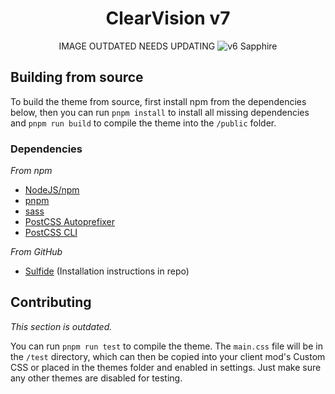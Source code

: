 <div align="center">

# ClearVision v7

IMAGE OUTDATED NEEDS UPDATING
![v6 Sapphire](https://i.imgur.com/U7UXrEN.png)

</div>

<!-- 
Default presets:
Pearl - Pinkish theme, primarily for light mode
Garnet - Magenta theme, primarily for dark mode
Lapis - Darkish blue theme, primarily for dark mode | Art: https://www.pixiv.net/en/artworks/123209397 ; https://www.pixiv.net/en/users/44473246 -- NEED PERMISSION BEFORE USING
Obsidian - Nearly black theme, primarily for dark mode | Art: https://www.publicdomainpictures.net/en/view-image.php?image=195779 ; CC0 ; https://www.publicdomainpictures.net/en/browse-author.php?a=1 (maybe?)
Diamond - White theme, primarily for light mode

Old v6 presets are offered, too. All primarily for dark mode:
Sapphire - Darkish blue | Art: https://www.deviantart.com/kuldarleement/art/Stellar-collision-397866757 ; https://www.deviantart.com/kuldarleement/ ; http://www.kuldarleement.eu/
Ruby - Red | Art: https://www.deviantart.com/artistmef/art/Follow-the-path-279366207 ; https://www.deviantart.com/artistmef/
Amber - Orange | Art: https://www.deviantart.com/chromamancer/art/War-March-201045286 ; https://www.furaffinity.net/view/5408230 ; https://www.furaffinity.net/user/chromamancer/
Emerald - Green | Art: Work from "Guild Wars" or "Guild Wars 2" ; http://www.kekaiart.com/guild-wars-2.html ; http://www.kekaiart.com/uploads/5/4/7/6/5476798/7976137_orig.jpg ; http://www.kekaiart.com/t
Amethyst - Magenta | Art (tinted purple): https://www.deviantart.com/vityar83/art/gulls-149920115 ; https://www.deviantart.com/vityar83
Halloween - Orange, for festivity | Art: https://www.deviantart.com/unidcolor/art/Halloween-2014-491224711 ; https://www.deviantart.com/unidcolor/
Winter - Light blue, for festivity | Art: https://wall.alphacoders.com/big.php?i=114938 ; unknown artist.
-->

<!--
Goals:
only supports visual refresh
supports both light and dark, along with dark variants
ensure all colour variables have some form of `calc(var(--saturation-factor,1) * $val)` in them
uses smallest css target possible
never use complex selectors before `> htmlElement` or `> *` without a very good reason
avoid usage of :has() without a good reason
always give reason for using `!important`
plugin support in extra files for respective client mods

sulfide :3
-->

<!-- v7 not in theme editor
## Theme Editor

You can now customize the theme with a preview before downloading it to your computer.

Please keep in mind that **we do not manage the theme editor**, and cannot help with any bugs that come from using it.

> [Theme Editor](https://bdeditor.dev/theme/clearvision)

_Thank you to @Gibbu to providing this._
-->

<!-- links need updating
## Installing

Note: ClearVision doesn't actively support plugins (as in, we don't seek out and actively theme fixes to every new plugin). However, when a plugin is widely used, we try our best to stay compatible.

**For BD and Vencord:**

Download the theme file from [our official support server](https://clearvision.github.io/join), [the BetterDiscord Website](https://betterdiscord.app/theme/ClearVision) or [releases](https://github.com/ClearVision/ClearVision-v6/releases) and move it into your injector's themes folder:

- BetterDiscord: `%appdata%\betterdiscord\themes`
- Vencord: `%appdata%\vencord\themes`

**For using the theme online:**

There are multiple ways to do this if your client offers using an online version. The suggested two are `https://clearvision.github.io/ClearVision-v6/main.css` or `https://raw.githubusercontent.com/ClearVision/ClearVision-v6/master/ClearVision_v6.theme.css`

For customizing the theme from there, you'll want to use custom css and add any variables you'd like to change. It should look something like this

```
:root {
	--main-color: red;
	--hover-color: yellow;
}
```
-->

## Building from source

To build the theme from source, first install npm from the dependencies below, then you can run `pnpm install` to install all missing dependencies and `pnpm run build` to compile the theme into the `/public` folder.

### Dependencies

_From npm_
- [NodeJS/npm](https://nodejs.org/)
- [pnpm](https://www.npmjs.com/packages/pnpm)
- [sass](https://www.npmjs.com/package/sass)
- [PostCSS Autoprefixer](https://www.npmjs.com/package/autoprefixer)
- [PostCSS CLI](https://www.npmjs.com/package/postcss-cli)

_From GitHub_
- [Sulfide](https://github.com/LeafyLuigi/sulfide) (Installation instructions in repo)

## Contributing

_This section is outdated._

You can run `pnpm run test` to compile the theme.
The `main.css` file will be in the `/test` directory, which can then be copied into your client mod's Custom CSS or placed in the themes folder and enabled in settings. Just make sure any other themes are disabled for testing.
